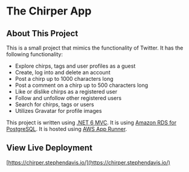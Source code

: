 # The Chirper App

## About This Project
This is a small project that mimics the functionality of Twitter. It has the following functionality:
- Explore chirps, tags and user profiles as a guest
- Create, log into and delete an account
- Post a chirp up to 1000 characters long
- Post a comment on a chirp up to 500 characters long
- Like or dislike chirps as a registered user
- Follow and unfollow other registered users
- Search for chirps, tags or users
- Utilizes Gravatar for profile images

This project is written using [.NET 6 MVC](https://dotnet.microsoft.com/en-us/apps/aspnet/mvc).
It is using [Amazon RDS for PostgreSQL](https://aws.amazon.com/rds/postgresql/).
It is hosted using [AWS App Runner](https://aws.amazon.com/apprunner/).

## View Live Deployment
[https://chirper.stephendavis.io/](https://chirper.stephendavis.io/)
